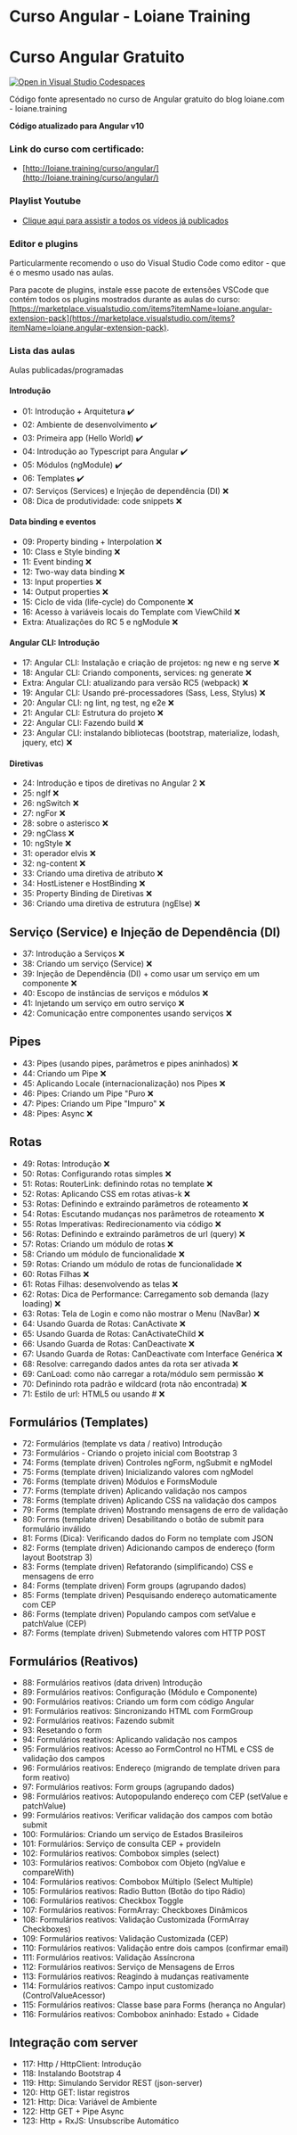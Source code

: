 # Curso Angular - Loiane Training
 
 Curso Angular Gratuito
=======================

[![Open in Visual Studio Codespaces](https://img.shields.io/endpoint?style=social&url=https%3A%2F%2Faka.ms%2Fvso-badge)](https://online.visualstudio.com/environments/new?name=Curso%20Angular&repo=loiane/curso-angular)

Código fonte apresentado no curso de Angular gratuito do blog loiane.com - loiane.training

**Código atualizado para Angular v10**

### Link do curso com certificado:
* [http://loiane.training/curso/angular/](http://loiane.training/curso/angular/)

### Playlist Youtube
* [Clique aqui para assistir a todos os vídeos já publicados](https://www.youtube.com/playlist?list=PLGxZ4Rq3BOBoSRcKWEdQACbUCNWLczg2G)

### Editor e plugins

Particularmente recomendo o uso do Visual Studio Code como editor - que é o mesmo usado nas aulas.

Para pacote de plugins, instale esse pacote de extensões VSCode que contém todos os plugins mostrados durante as aulas do curso: [https://marketplace.visualstudio.com/items?itemName=loiane.angular-extension-pack](https://marketplace.visualstudio.com/items?itemName=loiane.angular-extension-pack).

### Lista das aulas

Aulas publicadas/programadas

#### Introdução
* 01: Introdução + Arquitetura ✔️
* 02: Ambiente de desenvolvimento ✔️
* 03: Primeira app (Hello World) ✔️
* 04: Introdução ao Typescript para Angular ✔️
* 05: Módulos (ngModule) ✔️
* 06: Templates ✔️
* 07: Serviços (Services) e Injeção de dependência (DI) :x:
* 08: Dica de produtividade: code snippets :x:

#### Data binding e eventos
* 09: Property binding + Interpolation :x:
* 10: Class e Style binding :x:
* 11: Event binding :x:
* 12: Two-way data binding :x:
* 13: Input properties :x:
* 14: Output properties :x:
* 15: Ciclo de vida (life-cycle) do Componente :x:
* 16: Acesso à variáveis locais do Template com ViewChild :x:
* Extra: Atualizações do RC 5 e ngModule :x:

#### Angular CLI: Introdução
* 17: Angular CLI: Instalação e criação de projetos: ng new e ng serve :x:
* 18: Angular CLI: Criando components, services: ng generate :x:
* Extra: Angular CLI: atualizando para versão RC5 (webpack) :x:
* 19: Angular CLI: Usando pré-processadores (Sass, Less, Stylus) :x:
* 20: Angular CLI: ng lint, ng test, ng e2e :x:
* 21: Angular CLI: Estrutura do projeto :x:
* 22: Angular CLI: Fazendo build :x:
* 23: Angular CLI: instalando bibliotecas (bootstrap, materialize, lodash, jquery, etc) :x:

#### Diretivas
* 24: Introdução e tipos de diretivas no Angular 2 :x:
* 25: ngIf :x:
* 26: ngSwitch :x:
* 27: ngFor :x:
* 28: sobre o asterisco :x:
* 29: ngClass :x:
* 10: ngStyle :x:
* 31: operador elvis :x:
* 32: ng-content :x:
* 33: Criando uma diretiva de atributo  :x:
* 34: HostListener e HostBinding :x:
* 35: Property Binding de Diretivas :x:
* 36: Criando uma diretiva de estrutura (ngElse)  :x:

## Serviço (Service) e Injeção de Dependência (DI)
* 37: Introdução a Serviços :x:
* 38: Criando um serviço (Service)  :x:
* 39: Injeção de Dependência (DI) + como usar um serviço em um componente  :x:
* 40: Escopo de instâncias de serviços e módulos  :x:
* 41: Injetando um serviço em outro serviço  :x:
* 42: Comunicação entre componentes usando serviços  :x:

## Pipes
* 43: Pipes (usando pipes, parâmetros e pipes aninhados)  :x:
* 44: Criando um Pipe  :x:
* 45: Aplicando Locale (internacionalização) nos Pipes  :x:
* 46: Pipes: Criando um Pipe "Puro  :x:
* 47: Pipes: Criando um Pipe "Impuro"  :x:
* 48: Pipes: Async  :x:

## Rotas
* 49: Rotas: Introdução  :x:
* 50: Rotas: Configurando rotas simples :x:
* 51: Rotas: RouterLink: definindo rotas no template :x:
* 52: Rotas: Aplicando CSS em rotas ativas-k :x:
* 53: Rotas: Definindo e extraindo parâmetros de roteamento :x:
* 54: Rotas: Escutando mudanças nos parâmetros de roteamento :x:
* 55: Rotas Imperativas: Redirecionamento via código :x:
* 56: Rotas: Definindo e extraindo parâmetros de url (query) :x:
* 57: Rotas: Criando um módulo de rotas :x:
* 58: Criando um módulo de funcionalidade :x:
* 59: Rotas: Criando um módulo de rotas de funcionalidade :x:
* 60: Rotas Filhas :x:
* 61: Rotas Filhas: desenvolvendo as telas :x:
* 62: Rotas: Dica de Performance: Carregamento sob demanda (lazy loading) :x:
* 63: Rotas: Tela de Login e como não mostrar o Menu (NavBar) :x:
* 64: Usando Guarda de Rotas: CanActivate :x:
* 65: Usando Guarda de Rotas: CanActivateChild :x:
* 66: Usando Guarda de Rotas: CanDeactivate :x:
* 67: Usando Guarda de Rotas: CanDeactivate com Interface Genérica :x:
* 68: Resolve: carregando dados antes da rota ser ativada :x:
* 69: CanLoad: como não carregar a rota/módulo sem permissão :x:
* 70: Definindo rota padrão e wildcard (rota não encontrada) :x:
* 71: Estilo de url: HTML5 ou usando # :x:

## Formulários (Templates)
* 72: Formulários (template vs data / reativo) Introdução
* 73: Formulários - Criando o projeto inicial com Bootstrap 3
* 74: Forms (template driven) Controles ngForm, ngSubmit e ngModel
* 75: Forms (template driven) Inicializando valores com ngModel
* 76: Forms (template driven) Módulos e FormsModule
* 77: Forms (template driven) Aplicando validação nos campos
* 78: Forms (template driven) Aplicando CSS na validação dos campos
* 79: Forms (template driven) Mostrando mensagens de erro de validação
* 80: Forms (template driven) Desabilitando o botão de submit para formulário inválido
* 81: Forms (Dica): Verificando dados do Form no template com JSON
* 82: Forms (template driven) Adicionando campos de endereço (form layout Bootstrap 3)
* 83: Forms (template driven) Refatorando (simplificando) CSS e mensagens de erro
* 84: Forms (template driven) Form groups (agrupando dados)
* 85: Forms (template driven) Pesquisando endereço automaticamente com CEP
* 86: Forms (template driven) Populando campos com setValue e patchValue (CEP)
* 87: Forms (template driven) Submetendo valores com HTTP POST

## Formulários (Reativos)
* 88: Formulários reativos (data driven) Introdução
* 89: Formulários reativos: Configuração (Módulo e Componente)
* 90: Formulários reativos: Criando um form com código Angular
* 91: Formulários reativos: Sincronizando HTML com FormGroup
* 92: Formulários reativos: Fazendo submit
* 93: Resetando o form
* 94: Formulários reativos: Aplicando validação nos campos
* 95: Formulários reativos: Acesso ao FormControl no HTML e CSS de validação dos campos
* 96: Formulários reativos: Endereço (migrando de template driven para form reativo)
* 97: Formulários reativos: Form groups (agrupando dados)
* 98: Formulários reativos: Autopopulando endereço com CEP (setValue e patchValue)
* 99: Formulários reativos: Verificar validação dos campos com botão submit
* 100: Formulários: Criando um serviço de Estados Brasileiros
* 101: Formulários: Serviço de consulta CEP + provideIn
* 102: Formulários reativos: Combobox simples (select)
* 103: Formulários reativos: Combobox com Objeto (ngValue e compareWith)
* 104: Formulários reativos: Combobox Múltiplo (Select Multiple)
* 105: Formulários reativos: Radio Button (Botão do tipo Rádio)
* 106: Formulários reativos: Checkbox Toggle
* 107: Formulários reativos: FormArray: Checkboxes Dinâmicos
* 108: Formulários reativos: Validação Customizada (FormArray Checkboxes)
* 109: Formulários reativos: Validação Customizada (CEP)
* 110: Formulários reativos: Validação entre dois campos (confirmar email)
* 111: Formulários reativos: Validação Assíncrona
* 112: Formulários reativos: Serviço de Mensagens de Erros
* 113: Formulários reativos: Reagindo à mudanças reativamente
* 114: Formulários reativos: Campo input customizado (ControlValueAcessor)
* 115: Formulários reativos: Classe base para Forms (herança no Angular)
* 116: Formulários reativos: Combobox aninhado: Estado + Cidade

## Integração com server
* 117: Http / HttpClient: Introdução
* 118: Instalando Bootstrap 4
* 119: Http: Simulando Servidor REST (json-server)
* 120: Http GET: listar registros
* 121: Http: Dica: Variável de Ambiente
* 122: Http GET + Pipe Async
* 123: Http + RxJS: Unsubscribe Automático

